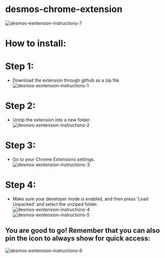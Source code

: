 # desmos-chrome-extension

![desmos-exntension-instructions-7](https://user-images.githubusercontent.com/34536619/126049313-ab564875-b490-4f65-870d-ea3f97569300.JPG)

# How to install:
# Step 1:  
- Download the extension through github as a zip file.  
![desmos-exntension-instructions-1](https://user-images.githubusercontent.com/34536619/126049234-463e56d8-e617-4d1a-9ec1-3486c601a725.JPG)

# Step 2:  
- Unzip the extension into a new folder.  
![desmos-exntension-instructions-2](https://user-images.githubusercontent.com/34536619/126049237-3c37317a-57d5-4f14-adbd-963df4b4989b.JPG)


# Step 3:  
- Go to your Chrome Extensions settings.  
![desmos-exntension-instructions-3](https://user-images.githubusercontent.com/34536619/126049240-b6e4c8ec-4b28-4865-b5a3-66dcb34430e8.JPG)


# Step 4:  
- Make sure your developer mode is enabled, and then press 'Load Unpacked' and select the unziped folder.  
![desmos-exntension-instructions-4](https://user-images.githubusercontent.com/34536619/126049244-18bfab83-c321-44c5-a565-3e3145849f33.JPG)  
![desmos-exntension-instructions-5](https://user-images.githubusercontent.com/34536619/126049248-ad7e9e0d-e97b-470f-871b-5526c7237e5b.JPG)


  
## You are good to go! Remember that you can also pin the icon to always show for quick access:  
![desmos-exntension-instructions-6](https://user-images.githubusercontent.com/34536619/126049275-4c6777cc-851f-47f1-9a7f-8f82ba601df8.JPG)

 
